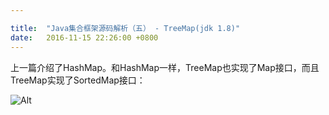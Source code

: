 ```yaml
---

title:  "Java集合框架源码解析（五） - TreeMap(jdk 1.8)"
date:   2016-11-15 22:26:00 +0800
---
```


上一篇介绍了HashMap。和HashMap一样，TreeMap也实现了Map接口，而且TreeMap实现了SortedMap接口：

![Alt](/images/treemap(1).jpg)
